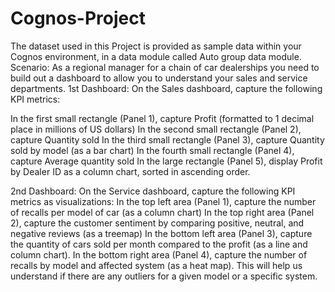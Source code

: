 # Cognos-Project
The dataset used in this Project is provided as sample data within your Cognos environment, in a data module called Auto group data module.
Scenario:
As a regional manager for a chain of car dealerships you need to build out a dashboard to allow you to understand your sales and service departments.
1st Dashboard:
On the Sales dashboard, capture the following KPI metrics:

In the first small rectangle (Panel 1), capture Profit (formatted to 1 decimal place in millions of US dollars)
In the second small rectangle (Panel 2), capture Quantity sold
In the third small rectangle (Panel 3), capture Quantity sold by model (as a bar chart)
In the fourth small rectangle (Panel 4), capture Average quantity sold
In the large rectangle (Panel 5), display Profit by Dealer ID as a column chart, sorted in ascending order.

2nd Dashboard:
On the Service dashboard, capture the following KPI metrics as visualizations:
In the top left area (Panel 1), capture the number of recalls per model of car (as a column chart)
In the top right area (Panel 2), capture the customer sentiment by comparing positive, neutral, and negative reviews (as a treemap)
In the bottom left area (Panel 3), capture the quantity of cars sold per month compared to the profit (as a line and column chart).
In the bottom right area (Panel 4), capture the number of recalls by model and affected system (as a heat map). This will help us understand if there are any outliers for a given model or a specific system.
